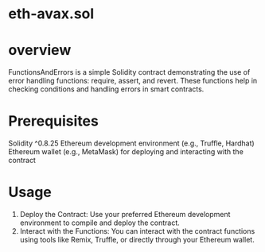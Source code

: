 # eth-avax.sol

# overview
FunctionsAndErrors is a simple Solidity contract demonstrating the use of error handling functions: require, assert, and revert. These functions help in checking conditions and handling errors in smart contracts.

# Prerequisites
Solidity ^0.8.25
Ethereum development environment (e.g., Truffle, Hardhat)
Ethereum wallet (e.g., MetaMask) for deploying and interacting with the contract

# Usage
1. Deploy the Contract: Use your preferred Ethereum development environment to compile and deploy the contract.
2. Interact with the Functions: You can interact with the contract functions using tools like Remix, Truffle, or directly through your Ethereum wallet.



